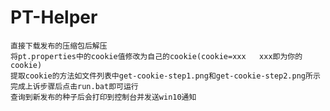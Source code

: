 # PT-Helper
	直接下载发布的压缩包后解压
	将pt.properties中的cookie值修改为自己的cookie(cookie=xxx   xxx即为你的cookie)
	提取cookie的方法如文件列表中get-cookie-step1.png和get-cookie-step2.png所示
 	完成上诉步骤后点击run.bat即可运行
	查询到新发布的种子后会打印到控制台并发送win10通知
